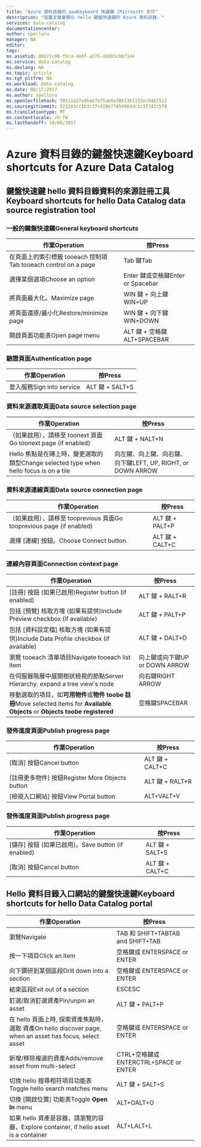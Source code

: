 ```yaml
---
title: "Azure 資料目錄的 aaaKeyboard 快速鍵 |Microsoft 文件"
description: "這篇文章會顯示 hello 鍵盤快速鍵的 Azure 資料目錄。"
services: data-catalog
documentationcenter: 
author: spelluru
manager: NA
editor: 
tags: 
ms.assetid: 00b77c88-fbca-4e6f-a175-d40b5cbbf144
ms.service: data-catalog
ms.devlang: NA
ms.topic: article
ms.tgt_pltfrm: NA
ms.workload: data-catalog
ms.date: 08/17/2017
ms.author: spelluru
ms.openlocfilehash: 58511a27e9b4e7bf5ab0a38b13b1132ec6467512
ms.sourcegitcommit: 523283cc1b3c37c428e77850964dc1c33742c5f0
ms.translationtype: MT
ms.contentlocale: zh-TW
ms.lasthandoff: 10/06/2017
---
```

# <a name="keyboard-shortcuts-for-azure-data-catalog"></a><span data-ttu-id="0e30b-103">Azure 資料目錄的鍵盤快速鍵</span><span class="sxs-lookup"><span data-stu-id="0e30b-103">Keyboard shortcuts for Azure Data Catalog</span></span>
## <a name="keyboard-shortcuts-for-hello-data-catalog-data-source-registration-tool"></a><span data-ttu-id="0e30b-104">鍵盤快速鍵 hello 資料目錄資料的來源註冊工具</span><span class="sxs-lookup"><span data-stu-id="0e30b-104">Keyboard shortcuts for hello Data Catalog data source registration tool</span></span>
### <a name="general-keyboard-shortcuts"></a><span data-ttu-id="0e30b-105">一般的鍵盤快速鍵</span><span class="sxs-lookup"><span data-stu-id="0e30b-105">General keyboard shortcuts</span></span>
| <span data-ttu-id="0e30b-106">作業</span><span class="sxs-lookup"><span data-stu-id="0e30b-106">Operation</span></span> | <span data-ttu-id="0e30b-107">按</span><span class="sxs-lookup"><span data-stu-id="0e30b-107">Press</span></span> |
| --- | --- |
| <span data-ttu-id="0e30b-108">在頁面上的索引標籤 tooeach 控制項</span><span class="sxs-lookup"><span data-stu-id="0e30b-108">Tab tooeach control on a page</span></span> |<span data-ttu-id="0e30b-109">Tab 鍵</span><span class="sxs-lookup"><span data-stu-id="0e30b-109">Tab</span></span> |
| <span data-ttu-id="0e30b-110">選擇某個選項</span><span class="sxs-lookup"><span data-stu-id="0e30b-110">Choose an option</span></span> |<span data-ttu-id="0e30b-111">Enter 鍵或空格鍵</span><span class="sxs-lookup"><span data-stu-id="0e30b-111">Enter or Spacebar</span></span> |
| <span data-ttu-id="0e30b-112">將頁面最大化。</span><span class="sxs-lookup"><span data-stu-id="0e30b-112">Maximize page</span></span> |<span data-ttu-id="0e30b-113">WIN 鍵 + 向上鍵</span><span class="sxs-lookup"><span data-stu-id="0e30b-113">WIN+UP</span></span> |
| <span data-ttu-id="0e30b-114">將頁面還原/最小化</span><span class="sxs-lookup"><span data-stu-id="0e30b-114">Restore/minimize page</span></span> |<span data-ttu-id="0e30b-115">WIN 鍵 + 向下鍵</span><span class="sxs-lookup"><span data-stu-id="0e30b-115">WIN+DOWN</span></span> |
| <span data-ttu-id="0e30b-116">開啟頁面功能表</span><span class="sxs-lookup"><span data-stu-id="0e30b-116">Open page menu</span></span> |<span data-ttu-id="0e30b-117">ALT 鍵 + 空格鍵</span><span class="sxs-lookup"><span data-stu-id="0e30b-117">ALT+SPACEBAR</span></span> |

### <a name="authentication-page"></a><span data-ttu-id="0e30b-118">驗證頁面</span><span class="sxs-lookup"><span data-stu-id="0e30b-118">Authentication page</span></span>
| <span data-ttu-id="0e30b-119">作業</span><span class="sxs-lookup"><span data-stu-id="0e30b-119">Operation</span></span> | <span data-ttu-id="0e30b-120">按</span><span class="sxs-lookup"><span data-stu-id="0e30b-120">Press</span></span> |
| --- | --- |
| <span data-ttu-id="0e30b-121">登入服務</span><span class="sxs-lookup"><span data-stu-id="0e30b-121">Sign into service</span></span> |<span data-ttu-id="0e30b-122">ALT 鍵 + S</span><span class="sxs-lookup"><span data-stu-id="0e30b-122">ALT+S</span></span> |

### <a name="data-source-selection-page"></a><span data-ttu-id="0e30b-123">資料來源選取頁面</span><span class="sxs-lookup"><span data-stu-id="0e30b-123">Data source selection page</span></span>
| <span data-ttu-id="0e30b-124">作業</span><span class="sxs-lookup"><span data-stu-id="0e30b-124">Operation</span></span> | <span data-ttu-id="0e30b-125">按</span><span class="sxs-lookup"><span data-stu-id="0e30b-125">Press</span></span> |
| --- | --- |
| <span data-ttu-id="0e30b-126">（如果啟用），請移至 toonext 頁面</span><span class="sxs-lookup"><span data-stu-id="0e30b-126">Go toonext page (if enabled)</span></span> |<span data-ttu-id="0e30b-127">ALT 鍵 + N</span><span class="sxs-lookup"><span data-stu-id="0e30b-127">ALT+N</span></span> |
| <span data-ttu-id="0e30b-128">Hello 焦點是在磚上時，變更選取的類型</span><span class="sxs-lookup"><span data-stu-id="0e30b-128">Change selected type when hello focus is on a tile</span></span> |<span data-ttu-id="0e30b-129">向左鍵、向上鍵、向右鍵、向下鍵</span><span class="sxs-lookup"><span data-stu-id="0e30b-129">LEFT, UP, RIGHT, or DOWN ARROW</span></span> |

### <a name="data-source-connection-page"></a><span data-ttu-id="0e30b-130">資料來源連線頁面</span><span class="sxs-lookup"><span data-stu-id="0e30b-130">Data source connection page</span></span>
| <span data-ttu-id="0e30b-131">作業</span><span class="sxs-lookup"><span data-stu-id="0e30b-131">Operation</span></span> | <span data-ttu-id="0e30b-132">按</span><span class="sxs-lookup"><span data-stu-id="0e30b-132">Press</span></span> |
| --- | --- |
| <span data-ttu-id="0e30b-133">（如果啟用），請移至 tooprevious 頁面</span><span class="sxs-lookup"><span data-stu-id="0e30b-133">Go tooprevious page (if enabled)</span></span> |<span data-ttu-id="0e30b-134">ALT 鍵 + P</span><span class="sxs-lookup"><span data-stu-id="0e30b-134">ALT+P</span></span> |
| <span data-ttu-id="0e30b-135">選擇 [連線] 按鈕。</span><span class="sxs-lookup"><span data-stu-id="0e30b-135">Choose Connect button.</span></span> |<span data-ttu-id="0e30b-136">ALT 鍵 + C</span><span class="sxs-lookup"><span data-stu-id="0e30b-136">ALT+C</span></span> |

### <a name="connection-context-page"></a><span data-ttu-id="0e30b-137">連線內容頁面</span><span class="sxs-lookup"><span data-stu-id="0e30b-137">Connection context page</span></span>
| <span data-ttu-id="0e30b-138">作業</span><span class="sxs-lookup"><span data-stu-id="0e30b-138">Operation</span></span> | <span data-ttu-id="0e30b-139">按</span><span class="sxs-lookup"><span data-stu-id="0e30b-139">Press</span></span> |
| --- | --- |
| <span data-ttu-id="0e30b-140">[註冊] 按鈕 (如果已啟用)</span><span class="sxs-lookup"><span data-stu-id="0e30b-140">Register button (if enabled)</span></span> |<span data-ttu-id="0e30b-141">ALT 鍵 + R</span><span class="sxs-lookup"><span data-stu-id="0e30b-141">ALT+R</span></span> |
| <span data-ttu-id="0e30b-142">包括 [預覽] 核取方塊 (如果有提供)</span><span class="sxs-lookup"><span data-stu-id="0e30b-142">Include Preview checkbox (if available)</span></span> |<span data-ttu-id="0e30b-143">ALT 鍵 + P</span><span class="sxs-lookup"><span data-stu-id="0e30b-143">ALT+P</span></span> |
| <span data-ttu-id="0e30b-144">包括 [資料設定檔] 核取方塊 (如果有提供)</span><span class="sxs-lookup"><span data-stu-id="0e30b-144">Include Data Profile checkbox (if available)</span></span> |<span data-ttu-id="0e30b-145">ALT 鍵 + D</span><span class="sxs-lookup"><span data-stu-id="0e30b-145">ALT+D</span></span> |
| <span data-ttu-id="0e30b-146">瀏覽 tooeach 清單項目</span><span class="sxs-lookup"><span data-stu-id="0e30b-146">Navigate tooeach list item</span></span> |<span data-ttu-id="0e30b-147">向上鍵或向下鍵</span><span class="sxs-lookup"><span data-stu-id="0e30b-147">UP or DOWN ARROW</span></span> |
| <span data-ttu-id="0e30b-148">在伺服器階層中展開樹狀檢視的節點</span><span class="sxs-lookup"><span data-stu-id="0e30b-148">Server Hierarchy, expand a tree view's node</span></span> |<span data-ttu-id="0e30b-149">向右鍵</span><span class="sxs-lookup"><span data-stu-id="0e30b-149">RIGHT ARROW</span></span> |
| <span data-ttu-id="0e30b-150">移動選取的項目，如**可用物件**或**物件 toobe 註冊**</span><span class="sxs-lookup"><span data-stu-id="0e30b-150">Move selected items for **Available Objects** or **Objects toobe registered**</span></span> |<span data-ttu-id="0e30b-151">空格鍵</span><span class="sxs-lookup"><span data-stu-id="0e30b-151">SPACEBAR</span></span> |

### <a name="publish-progress-page"></a><span data-ttu-id="0e30b-152">發佈進度頁面</span><span class="sxs-lookup"><span data-stu-id="0e30b-152">Publish progress page</span></span>
| <span data-ttu-id="0e30b-153">作業</span><span class="sxs-lookup"><span data-stu-id="0e30b-153">Operation</span></span> | <span data-ttu-id="0e30b-154">按</span><span class="sxs-lookup"><span data-stu-id="0e30b-154">Press</span></span> |
| --- | --- |
| <span data-ttu-id="0e30b-155">[取消] 按鈕</span><span class="sxs-lookup"><span data-stu-id="0e30b-155">Cancel button</span></span> |<span data-ttu-id="0e30b-156">ALT 鍵 + C</span><span class="sxs-lookup"><span data-stu-id="0e30b-156">ALT+C</span></span> |
| <span data-ttu-id="0e30b-157">[註冊更多物件] 按鈕</span><span class="sxs-lookup"><span data-stu-id="0e30b-157">Register More Objects button</span></span> |<span data-ttu-id="0e30b-158">ALT 鍵 + R</span><span class="sxs-lookup"><span data-stu-id="0e30b-158">ALT+R</span></span> |
| <span data-ttu-id="0e30b-159">[檢視入口網站] 按鈕</span><span class="sxs-lookup"><span data-stu-id="0e30b-159">View Portal button</span></span> |<span data-ttu-id="0e30b-160">ALT+V</span><span class="sxs-lookup"><span data-stu-id="0e30b-160">ALT+V</span></span> |

### <a name="publish-progress-page"></a><span data-ttu-id="0e30b-161">發佈進度頁面</span><span class="sxs-lookup"><span data-stu-id="0e30b-161">Publish progress page</span></span>
| <span data-ttu-id="0e30b-162">作業</span><span class="sxs-lookup"><span data-stu-id="0e30b-162">Operation</span></span> | <span data-ttu-id="0e30b-163">按</span><span class="sxs-lookup"><span data-stu-id="0e30b-163">Press</span></span> |
| --- | --- |
| <span data-ttu-id="0e30b-164">[儲存] 按鈕 (如果已啟用)。</span><span class="sxs-lookup"><span data-stu-id="0e30b-164">Save button (if enabled)</span></span> |<span data-ttu-id="0e30b-165">ALT 鍵 + S</span><span class="sxs-lookup"><span data-stu-id="0e30b-165">ALT+S</span></span> |
| <span data-ttu-id="0e30b-166">[取消] 按鈕</span><span class="sxs-lookup"><span data-stu-id="0e30b-166">Cancel button</span></span> |<span data-ttu-id="0e30b-167">ALT 鍵 + C</span><span class="sxs-lookup"><span data-stu-id="0e30b-167">ALT+C</span></span> |

## <a name="keyboard-shortcuts-for-hello-data-catalog-portal"></a><span data-ttu-id="0e30b-168">Hello 資料目錄入口網站的鍵盤快速鍵</span><span class="sxs-lookup"><span data-stu-id="0e30b-168">Keyboard shortcuts for hello Data Catalog portal</span></span>
| <span data-ttu-id="0e30b-169">作業</span><span class="sxs-lookup"><span data-stu-id="0e30b-169">Operation</span></span> | <span data-ttu-id="0e30b-170">按</span><span class="sxs-lookup"><span data-stu-id="0e30b-170">Press</span></span> |
| --- | --- |
| <span data-ttu-id="0e30b-171">瀏覽</span><span class="sxs-lookup"><span data-stu-id="0e30b-171">Navigate</span></span> |<span data-ttu-id="0e30b-172">TAB 和 SHIFT+TAB</span><span class="sxs-lookup"><span data-stu-id="0e30b-172">TAB and SHIFT+TAB</span></span> |
| <span data-ttu-id="0e30b-173">按一下項目</span><span class="sxs-lookup"><span data-stu-id="0e30b-173">Click an item</span></span> |<span data-ttu-id="0e30b-174">空格鍵或 ENTER</span><span class="sxs-lookup"><span data-stu-id="0e30b-174">SPACE or ENTER</span></span> |
| <span data-ttu-id="0e30b-175">向下鑽研到某個區段</span><span class="sxs-lookup"><span data-stu-id="0e30b-175">Drill down into a section</span></span> |<span data-ttu-id="0e30b-176">空格鍵或 ENTER</span><span class="sxs-lookup"><span data-stu-id="0e30b-176">SPACE or ENTER</span></span> |
| <span data-ttu-id="0e30b-177">結束區段</span><span class="sxs-lookup"><span data-stu-id="0e30b-177">Exit out of a section</span></span> |<span data-ttu-id="0e30b-178">ESC</span><span class="sxs-lookup"><span data-stu-id="0e30b-178">ESC</span></span> |
| <span data-ttu-id="0e30b-179">釘選/取消釘選資產</span><span class="sxs-lookup"><span data-stu-id="0e30b-179">Pin/unpin an asset</span></span> |<span data-ttu-id="0e30b-180">ALT 鍵 + P</span><span class="sxs-lookup"><span data-stu-id="0e30b-180">ALT+P</span></span> |
| <span data-ttu-id="0e30b-181">在 hello 頁面上時, 探索資產焦點時，選取 資產</span><span class="sxs-lookup"><span data-stu-id="0e30b-181">On hello discover page, when an asset has focus, select asset</span></span> |<span data-ttu-id="0e30b-182">空格鍵或 ENTER</span><span class="sxs-lookup"><span data-stu-id="0e30b-182">SPACE or ENTER</span></span> |
| <span data-ttu-id="0e30b-183">新增/移除複選的資產</span><span class="sxs-lookup"><span data-stu-id="0e30b-183">Adds/remove asset from multi-select</span></span> |<span data-ttu-id="0e30b-184">CTRL+空格鍵或 ENTER</span><span class="sxs-lookup"><span data-stu-id="0e30b-184">CTRL+SPACE or ENTER</span></span> |
| <span data-ttu-id="0e30b-185">切換 hello 搜尋相符項目功能表</span><span class="sxs-lookup"><span data-stu-id="0e30b-185">Toggle hello search matches menu</span></span> |<span data-ttu-id="0e30b-186">ALT 鍵 + S</span><span class="sxs-lookup"><span data-stu-id="0e30b-186">ALT+S</span></span> |
| <span data-ttu-id="0e30b-187">切換 [開啟位置]  功能表</span><span class="sxs-lookup"><span data-stu-id="0e30b-187">Toggle **Open In** menu</span></span> |<span data-ttu-id="0e30b-188">ALT+O</span><span class="sxs-lookup"><span data-stu-id="0e30b-188">ALT+O</span></span> |
| <span data-ttu-id="0e30b-189">如果 hello 資產是容器，請瀏覽的容器，</span><span class="sxs-lookup"><span data-stu-id="0e30b-189">Explore container, if hello asset is a container</span></span> |<span data-ttu-id="0e30b-190">ALT+L</span><span class="sxs-lookup"><span data-stu-id="0e30b-190">ALT+L</span></span> |

